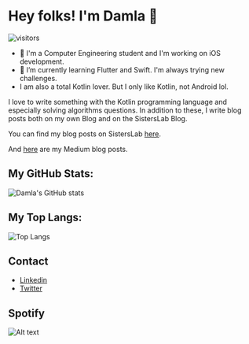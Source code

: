 # Hey folks! I'm Damla 👋

 ![visitors](https://visitor-badge.glitch.me/badge?page_id=damlacim.visitor-badge)
 
 
- 🔭 I'm a Computer Engineering student and I'm working on iOS development. 
- 🌱 I’m currently learning Flutter and Swift. I'm always trying new challenges.
- I am also a total Kotlin lover. But I only like Kotlin, not Android lol.  

I love to write something with the Kotlin programming language and especially solving algorithms questions.
In addition to these, I write blog posts both on my own Blog and on the SistersLab Blog. 

You can find my blog posts on SistersLab [here](https://sisterslab.co/yazar/damla-cim/).

And [here](https://damlacim.medium.com) are my Medium blog posts. 

## My GitHub Stats:

![Damla's GitHub stats](https://github-readme-stats.vercel.app/api?username=damlacim&show_icons=true&theme=tokyonight)

## My Top Langs:


![Top Langs](https://github-readme-stats.vercel.app/api/top-langs/?username=damlacim&layout=compact&theme=tokyonight)




## Contact

- [Linkedin](https://www.linkedin.com/in/damla-çim-39b6a2178/)
- [Twitter](https://twitter.com/elowendark)

## Spotify

![Alt text](https://spotify-recently-played-readme.vercel.app/api?user=damlacim&count=1)





